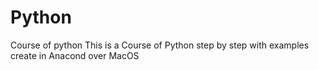 # Python
Course of python
This is a Course of Python step by step with examples create in Anacond over MacOS
